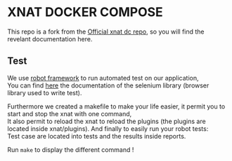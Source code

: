 # XNAT DOCKER COMPOSE

This repo is a fork from the [Official xnat dc repo](https://github.com/NrgXnat/xnat-docker-compose), so you will find the revelant documentation here.

## Test

We use [robot framework]() to run automated test on our application,  
You can find [here](https://robotframework.org/SeleniumLibrary/SeleniumLibrary.html) the documentation of the selenium library (browser library used to write test).  

Furthermore we created a makefile to make your life easier, it permit you to start and stop the xnat with one command,  
It also permit to reload the xnat to reload the plugins (the plugins are located inside xnat/plugins).
And finally to easily run your robot tests:  
Test case are located into tests and the results inside reports.  

Run ```make``` to display the different command !